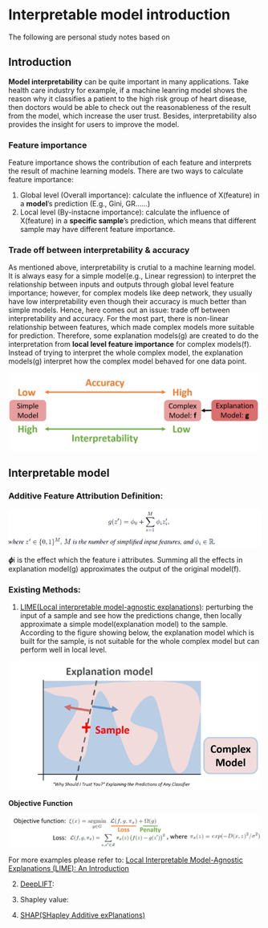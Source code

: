 # Interpretable model introduction
The following are personal study notes based on

## Introduction
**Model interpretability** can be quite important in many applications. Take health care industry for example, if a machine leanring model shows the reason why it classifies a patient to the high risk group of heart disease, then doctors would be able to check out the reasonableness of the result from the model, which increase the user trust. Besides, interpretability also provides the insight for users to improve the model.

### Feature importance
Feature importance shows the contribution of each feature and interprets the result of machine learning models. There are two ways to calculate feature importance: 
1. Global level (Overall importance): calculate the influence of X(feature) in a **model**’s prediction (E.g., Gini, GR……)
2. Local level (By-instacne importance): calculate the influence of X(feature) in a **specific sample**’s prediction, which means that different sample may have different feature importance.

### Trade off between interpretability & accuracy
As mentioned above, interpretability is crutial to a machine learning model. It is always easy for a simple model(e.g., Linear regression) to interpret the relationship between inputs and outputs through global level feature importance; however, for complex models like deep network, they usually have low interpretability even though their accuracy is much better than simple models. Hence, here comes out an issue: trade off between interpretability and accuracy. For the most part, there is non-linear relationship between features, which made complex models more suitable for prediction. Therefore, some explanation models(g) are created to do the interpretation from **local level feature importance** for complex models(f). Instead of trying to interpret the whole complex model, the explanation models(g) interpret how the complex model behaved for one data point.

<p align="center">
  <img src="./Trade_off.png" alt="Trade off between interpretability & accuracy" title="Trade off between interpretability & accuracy" width="500">
</p>

## Interpretable model
### Additive Feature Attribution Definition:

<p align="center">
  <img src="./Additive_definition.png" alt="Additive Feature Attribution Definition" title="Additive Feature Attribution Definition" width="700">
</p>

𝝓i is the effect which the feature i attributes. Summing all the effects in explanation model(g) approximates the output of the original model(f).

### Existing Methods:
1. [LIME(Local interpretable model-agnostic explanations)](https://www.kdd.org/kdd2016/papers/files/rfp0573-ribeiroA.pdf): perturbing the input of a sample and see how the predictions change, then locally approximate a simple model(explanation model) to the sample. According to the figure showing below, the explanation model which is built for the sample, is not suitable for the whole complex model but can perform well in local level.

<p align="center">
<img src="./LIME.png" alt="LIME" title="LIME" width="500">
</p>

**Objective Function**

<p align="center">
<img src="./LIME_objective function.png" alt="LIME_objective function" title="LIME_objective function" width="500">
</p>

  For more examples please refer to: [Local Interpretable Model-Agnostic Explanations (LIME): An Introduction](https://www.oreilly.com/learning/introduction-to-local-interpretable-model-agnostic-explanations-lime)

2. [DeepLIFT](https://arxiv.org/abs/1704.02685):

3. Shapley value:

4. [SHAP(SHapley Additive exPlanations)](http://papers.nips.cc/paper/7062-a-unified-approach-to-interpreting-model-predictions)

